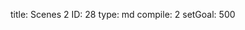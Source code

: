 title:          Scenes 2
ID:             28
type:           md
compile:        2
setGoal:        500


